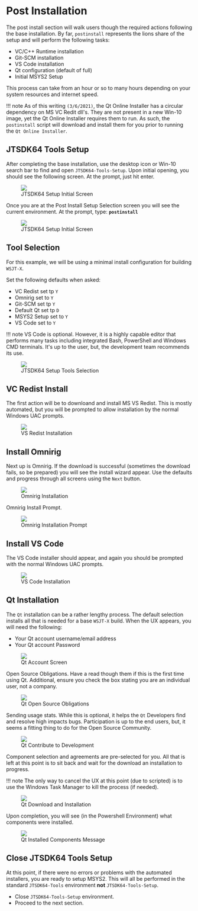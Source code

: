 # Post Installation

The post install section will walk users though the required actions following the base installation. By far, `postinstall` represents the lions share of the setup and will perform the following tasks:

- VC/C++ Runtime installation
- Git-SCM installation
- VS Code installation
- Qt configuration (default of full)
- Initial MSYS2 Setup

This process can take from an hour or so to many hours depending on your system resources and internet speed. 

!!! note
    As of this writing `(3/6/2021)`, the Qt Online Installer has a circular dependency on MS VC Redit dll's. They are not present in a new Win-10 image, yet the Qt Online Installer requires them to run. As such, the `postinstall` script will download and install them for you prior to running the `Qt Online Installer`.

## JTSDK64 Tools Setup

After completing the base installation, use the desktop icon or Win-10 search bar to find and open `JTSDK64-Tools-Setup`. Upon initial opening, you should see the following screen. At the prompt, just hit enter.

<figure>
  <img src="../images/3-Run-Setup-2.PNG" width=auto />
  <figcaption>JTSDK64 Setup Initial Screen</figcaption>
</figure>

Once you are at the Post Install Setup Selection screen you will see the current environment. At the prompt, type: **`postinstall`**

<figure>
  <img src="../images/3-Run-Setup-3.PNG" width=auto />
  <figcaption>JTSDK64 Setup Initial Screen</figcaption>
</figure>

## Tool Selection

For this example, we will be using a minimal install configuration for building `WSJT-X`. 

Set the following defaults when asked:

- VC Redist set tp `Y`
- Omnirig set to `Y`
- Git-SCM set tp `Y`
- Default Qt set tp `D`
- MSYS2 Setup set to `Y`
- VS Code set to `Y`

!!! note
    VS Code is optional. However, it is a highly capable editor that performs many tasks including integrated Bash, PowerShell and Windows CMD terminals. It's up to the user, but, the development team recommends its use.

<figure>
  <img src="../images/3-Run-Setup-4.PNG" width=auto />
  <figcaption>JTSDK64 Setup Tools Selection</figcaption>
</figure>

## VC Redist Install

The first action will be to downloand and install MS VS Redist. This is mostly automated, but you will be prompted to allow installation by the normal Windows UAC prompts.

<figure>
  <img src="../images/3-Run-Setup-5.PNG" width=auto />
  <figcaption>VS Redist Installation</figcaption>
</figure>

## Install Omnirig

Next up is Omnirig. If the download is successful (sometimes the download fails, so be prepared) you will see the install wizard appear. Use the defaults and progress through all screens using the `Next` button.

<figure>
  <img src="../images/3-Run-Setup-6.PNG" width=auto />
  <figcaption>Omnirig Installation</figcaption>
</figure>

Omnirig Install Prompt.

<figure>
  <img src="../images/3-Run-Setup-7.PNG" width=auto />
  <figcaption>Omnirig Installation Prompt</figcaption>
</figure>

## Install VS Code

The VS Code installer should appear, and again you should be prompted with the normal Windows UAC prompts.

<figure>
  <img src="../images/3-Run-Setup-8.PNG" width=auto />
  <figcaption>VS Code Installation</figcaption>
</figure>


## Qt Installation

The `Qt` installation can be a rather lengthy process. The default selection installs all that is needed for a base `WSJT-X` build. When the UX appears, you will need the following:

- Your Qt account username/email address
- Your Qt account Password

<figure>
  <img src="../images/3-Run-Setup-9.PNG" width=auto />
  <figcaption>Qt Account Screen</figcaption>
</figure>

Open Source Obligations. Have a read though them if this is the first time using Qt. Additional, ensure you check the box stating you are an individual user, not a company.

<figure>
  <img src="../images/3-Run-Setup-10.PNG" width=auto />
  <figcaption>Qt Open Source Obligations</figcaption>
</figure>

Sending usage stats. While this is optional, it helps the `Qt` Developers find and resolve high impacts bugs. Participation is up to the end users, but, it seems a fitting thing to do for the Open Source Community.

<figure>
  <img src="../images/3-Run-Setup-11.PNG" width=auto />
  <figcaption>Qt Contribute to Development</figcaption>
</figure>

Component selection and agreements are pre-selected for you. All that is left at this point is to sit back and wait for the download an installation to progress.

!!! note
    The only way to cancel the UX at this point (due to scripted) is to use the Windows Task Manager to kill the process (if needed).

<figure>
  <img src="../images/3-Run-Setup-12.PNG" width=auto />
  <figcaption>Qt Download and Installation</figcaption>
</figure>

Upon completion, you will see (in the Powershell Environment) what components were installed.

<figure>
  <img src="../images/3-Run-Setup-12a.PNG" width=auto />
  <figcaption>Qt Installed Components Message</figcaption>
</figure>

## Close JTSDK64 Tools Setup

At this point, if there were no errors or problems with the automated installers, you are ready to setup MSYS2. This will all be performed in the standard `JTSDK64-Tools` environment **not** `JTSDK64-Tools-Setup`.

- Close `JTSDK64-Tools-Setup` environment.
- Proceed to the next section.
